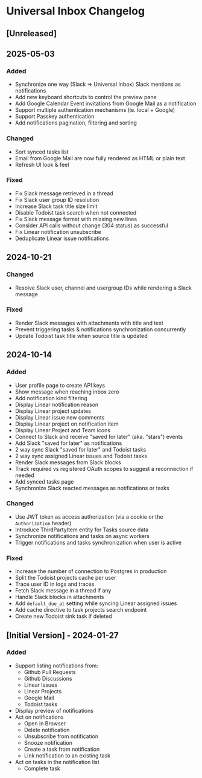 # Universal Inbox Changelog

## [Unreleased]

## 2025-05-03

### Added

- Synchronize one way (Slack => Universal Inbox) Slack mentions as notifications
- Add new keyboard shortcuts to control the preview pane
- Add Google Calendar Event invitations from Google Mail as a notification
- Support multiple authentication mechanisms (ie. local + Google)
- Support Passkey authentication
- Add notifications pagination, filtering and sorting

### Changed

- Sort synced tasks list
- Email from Google Mail are now fully rendered as HTML or plain text
- Refresh UI look & feel

### Fixed

- Fix Slack message retrieved in a thread
- Fix Slack user group ID resolution
- Increase Slack task title size limit
- Disable Todoist task search when not connected
- Fix Slack message format with missing new lines
- Consider API calls without change (304 status) as successful
- Fix Linear notification unsubscribe
- Deduplicate Linear issue notifications

## 2024-10-21

### Changed

- Resolve Slack user, channel and usergroup IDs while rendering a Slack message

### Fixed

- Render Slack messages with attachments with title and text
- Prevent triggering tasks & notifications synchronization concurrently
- Update Todoist task title when source title is updated

## 2024-10-14

### Added

- User profile page to create API keys
- Show message when reaching inbox zero
- Add notification kind filtering
- Display Linear notification reason
- Display Linear project updates
- Display Linear issue new comments
- Display Linear project on notification item
- Display Linear Project and Team icons
- Connect to Slack and receive "saved for later" (aka. "stars") events
- Add Slack "saved for later" as notifications
- 2 way sync Slack "saved for later" and Todoist tasks
- 2 way sync assigned Linear issues and Todoist tasks
- Render Slack messages from Slack blocks
- Track required vs registered OAuth scopes to suggest a reconnection if needed
- Add synced tasks page
- Synchronize Slack reacted messages as notifications or tasks

### Changed

- Use JWT token as access authorization (via a cookie or the `Authorization` header)
- Introduce ThirdPartyItem entity for Tasks source data
- Synchronize notifications and tasks on async workers
- Trigger notifications and tasks synchronization when user is active

### Fixed

- Increase the number of connection to Postgres in production
- Split the Todoist projects cache per user
- Trace user ID in logs and traces
- Fetch Slack message in a thread if any
- Handle Slack blocks in attachments
- Add `default_due_at` setting while syncing Linear assigned issues
- Add cache directive to task projects search endpoint
- Create new Todoist sink task if deleted

## [Initial Version] - 2024-01-27

### Added

- Support listing notifications from:
  - Github Pull Requests
  - Github Discussions
  - Linear Issues
  - Linear Projects
  - Google Mail
  - Todoist tasks
- Display preview of notifications
- Act on notifications
  - Open in Browser
  - Delete notification
  - Unsubscribe from notification
  - Snooze notification
  - Create a task from notification
  - Link notification to an existing task
- Act on tasks in the notification list
  - Complete task
